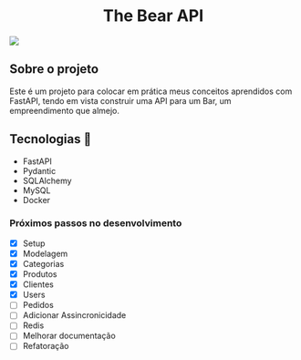 <h1 align="center">The Bear API</h1>
<img src="http://img.shields.io/static/v1?label=STATUS&message=EM%20DESENVOLVIMENTO&color=RED&style=for-the-badge"/>

## Sobre o projeto

Este é um projeto para colocar em prática meus conceitos aprendidos com FastAPI,
tendo em vista construir uma API para um Bar, um empreendimento que almejo.

## Tecnologias 🚀

- FastAPI
- Pydantic
- SQLAlchemy
- MySQL
- Docker

### Próximos passos no desenvolvimento

- [x] Setup
- [x] Modelagem
- [x] Categorias
- [x] Produtos
- [x] Clientes
- [x] Users
- [ ] Pedidos
- [ ] Adicionar Assincronicidade
- [ ] Redis
- [ ] Melhorar documentação
- [ ] Refatoração

